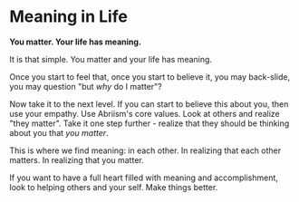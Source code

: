 # Meaning in Life

**You matter.  Your life has meaning.**

It is that simple.  You matter and your life has meaning.

Once you start to feel that, once you start to believe it, you may back-slide, you may question "but *why* do I matter"?

Now take it to the next level.  If you can start to believe this about you, then use your empathy.  Use Abriism's core values.  Look at others and realize "they matter".  Take it one step further - realize that they should be thinking about you that *you matter*.

This is where we find meaning:  in each other.  In realizing that each other matters.  In realizing that you matter.

If you want to have a full heart filled with meaning and accomplishment, look to helping others and your self.  Make things better.

